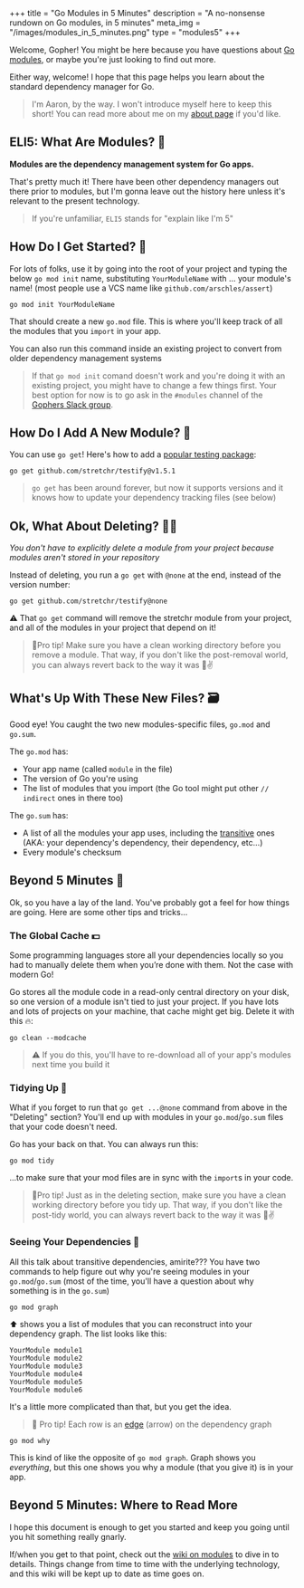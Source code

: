 +++
title = "Go Modules in 5 Minutes"
description = "A no-nonsense rundown on Go modules, in 5 minutes"
meta_img = "/images/modules_in_5_minutes.png"
type = "modules5"
+++

Welcome, Gopher! You might be here because you have questions about [Go modules](https://github.com/golang/go/wiki/Modules), or maybe you're just looking to find out more.

Either way, welcome! I hope that this page helps you learn about the standard dependency manager for Go.

>I'm Aaron, by the way. I won't introduce myself here to keep this short! You can read more about me on my [about page](/about) if you'd like.

## ELI5: What Are Modules? 🤨

**Modules are the dependency management system for Go apps.**

That's pretty much it! There have been other dependency managers out there prior to modules, but I'm gonna leave out the history here unless it's relevant to the present technology.

>If you're unfamiliar, `ELI5` stands for "explain like I'm 5"

## How Do I Get Started? 🚀

For lots of folks, use it by going into the root of your project and typing the below `go mod init` name, substituting `YourModuleName` with ... your module's name! (most people use a VCS name like `github.com/arschles/assert`)

```console
go mod init YourModuleName
```

That should create a new `go.mod` file. This is where you'll keep track of all the modules that you `import` in your app.

You can also run this command inside an existing project to convert from older dependency management systems

>If that `go mod init` comand doesn't work and you're doing it with an existing project, you might have to change a few things first. Your best option for now is to go ask in the `#modules` channel of the [Gophers Slack group](https://invite.slack.golangbridge.org/).

## How Do I Add A New Module? 🥳

You can use `go get`! Here's how to add a [popular testing package](https://github.com/stretchr/testify):

```console
go get github.com/stretchr/testify@v1.5.1
```

>`go get` has been around forever, but now it supports versions and it knows how to update your dependency tracking files (see below)

## Ok, What About Deleting? 🧛‍♀️

_You don't have to explicitly delete a module from your project because modules aren't stored in your repository_

Instead of deleting, you run a `go get` with `@none` at the end, instead of the version number:

```console
go get github.com/stretchr/testify@none
```

⚠ That `go get` command will remove the stretchr module from your project, and all of the modules in your project that depend on it!

>🦾Pro tip! Make sure you have a clean working directory before you remove a module. That way, if you don't like the post-removal world, you can always revert back to the way it was 🚢✌

## What's Up With These New Files? 🗃

Good eye! You caught the two new modules-specific files, `go.mod` and `go.sum`.

The `go.mod` has:

- Your app name (called `module` in the file)
- The version of Go you're using
- The list of modules that you import (the Go tool might put other `// indirect` ones in there too)

The `go.sum` has:

- A list of all the modules your app uses, including the [transitive](https://en.wikipedia.org/wiki/Transitive_dependency) ones (AKA: your dependency's dependency, their dependency, etc...)
- Every module's checksum

## Beyond 5 Minutes 🚀

Ok, so you have a lay of the land. You've probably got a feel for how things are going. Here are some other tips and tricks...

### The Global Cache 💵

Some programming languages store all your dependencies locally so you had to manually delete them when you’re done with them. Not the case with modern Go!

Go stores all the module code in a read-only central directory on your disk, so one version of a module isn't tied to just your project. If you have lots and lots of projects on your machine, that cache might get big. Delete it with this 🔥:

```console
go clean --modcache
```

>⚠ If you do this, you'll have to re-download all of your app's modules next time you build it

### Tidying Up 🧹

What if you forget to run that `go get ...@none` command from above in the "Deleting" section? You'll end up with modules in your `go.mod`/`go.sum` files that your code doesn't need.

Go has your back on that. You can always run this:

```console
go mod tidy
```

...to make sure that your mod files are in sync with the `import`s in your code.

>🦾Pro tip! Just as in the deleting section, make sure you have a clean working directory before you tidy up. That way, if you don't like the post-tidy world, you can always revert back to the way it was 🚢✌


### Seeing Your Dependencies 👀

All this talk about transitive dependencies, amirite??? You have two commands to help figure out why you're seeing modules in your `go.mod`/`go.sum` (most of the time, you'll have a question about why something is in the `go.sum`)

```console
go mod graph
```

⬆ shows you a list of modules that you can reconstruct into your dependency graph. The list looks like this:

```console
YourModule module1
YourModule module2
YourModule module3
YourModule module4
YourModule module5
YourModule module6
```

It's a little more complicated than that, but you get the idea.

>🦾 Pro tip! Each row is an [edge](https://en.wikipedia.org/wiki/Graph_(abstract_data_type)) (arrow) on the dependency graph

```
go mod why
```

This is kind of like the opposite of `go mod graph`. Graph shows you _everything_, but this one shows you why a module (that you give it) is in your app. 


## Beyond 5 Minutes: Where to Read More

I hope this document is enough to get you started and keep you going until you hit something really gnarly.

If/when you get to that point, check out the [wiki on modules](https://github.com/golang/go/wiki/Modules) to dive in to details. Things change from time to time with the underlying technology, and this wiki will be kept up to date as time goes on.